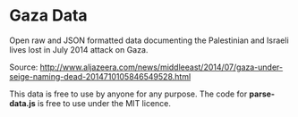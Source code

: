 Gaza Data
=========

Open raw and JSON formatted data documenting the Palestinian and Israeli lives lost in July 2014 attack on Gaza.

Source: http://www.aljazeera.com/news/middleeast/2014/07/gaza-under-seige-naming-dead-2014710105846549528.html

This data is free to use by anyone for any purpose. The code for **parse-data.js** is free to use under the MIT licence.

